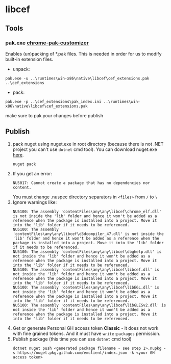 # libcef

## Tools

### pak.exe [chrome-pak-customizer](https://github.com/myfreeer/chrome-pak-customizer)
Enables (un)packing of *.pak files. This is needed in order for us to modify built-in extension files.
- unpack:
```
pak.exe -u ..\runtimes\win-x86\native\libcef\cef_extensions.pak ..\cef_extensions
```

- pack:
```
pak.exe -p ..\cef_extensions\pak_index.ini ..\runtimes\win-x86\native\libcef\cef_extensions.pak
```

make sure to pak your changes before publish

## Publish

1. pack nuget using nuget.exe in root directory (because there is not .NET project you can't use `dotnet` cmd tool). You can download nuget.exe [here](https://www.nuget.org/downloads).
	```
	nuget pack
	```
2. If you get an error:
	```
	NU5017: Cannot create a package that has no dependencies nor content.
	```
	You must change .nuspec directory separators in `<files>` from `/` to `\`
3. Ignore warnings like:
	```
	NU5100: The assembly 'contentFiles\any\any\libcef\chrome_elf.dll' is not inside the 'lib' folder and hence it won't be added as a reference when the package is installed into a project. Move it into the 'lib' folder if it needs to be referenced.
	NU5100: The assembly 'contentFiles\any\any\libcef\d3dcompiler_47.dll' is not inside the 'lib' folder and hence it won't be added as a reference when the package is installed into a project. Move it into the 'lib' folder if it needs to be referenced.
	NU5100: The assembly 'contentFiles\any\any\libcef\dbghelp.dll' is not inside the 'lib' folder and hence it won't be added as a reference when the package is installed into a project. Move it into the 'lib' folder if it needs to be referenced.
	NU5100: The assembly 'contentFiles\any\any\libcef\libcef.dll' is not inside the 'lib' folder and hence it won't be added as a reference when the package is installed into a project. Move it into the 'lib' folder if it needs to be referenced.
	NU5100: The assembly 'contentFiles\any\any\libcef\libEGL.dll' is not inside the 'lib' folder and hence it won't be added as a reference when the package is installed into a project. Move it into the 'lib' folder if it needs to be referenced.
	NU5100: The assembly 'contentFiles\any\any\libcef\libGLESv2.dll' is not inside the 'lib' folder and hence it won't be added as a reference when the package is installed into a project. Move it into the 'lib' folder if it needs to be referenced.
	```
4. Get or generate Personal GH access token **Classic** - it does not work with fine grained tokens. And it must have `write:packages` permission.
5. Publish package (this time you can use `dotnet` cmd tool)
	```
	dotnet nuget push <generated package filename - see step 1>.nupkg -s https://nuget.pkg.github.com/emclient/index.json -k <your GH access token>
	```
